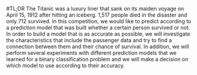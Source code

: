 #TL;DR
The Titanic was a luxury liner that sank on its maiden voyage on April 15, 1912 after hitting an iceberg. 1,517 people died in the disaster and only 712 survived. In this competition, we would like to predict according to a prediction model that was built whether a certain person survived or not. In order to build a model that is as accurate as possible, we will investigate the characteristics that include the passenger data and try to find a connection between them and their chance of survival. In addition, we will perform several experiments with different prediction models that we learned for a binary classification problem and we will make a decision on which model to use according to their accuracy.
